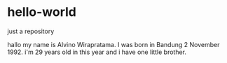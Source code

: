 # hello-world
just a repository

hallo my name is Alvino Wirapratama. I was born in Bandung 2 November 1992. i'm 29 years old in this year and i have one little brother.

